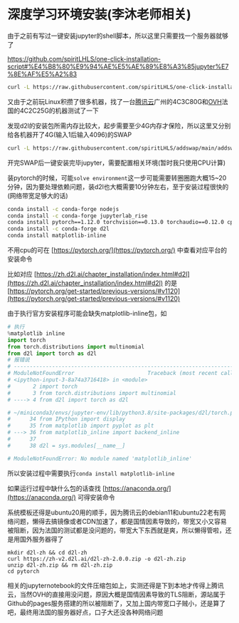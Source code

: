 # 深度学习环境安装(李沐老师相关)


由于之前有写过一键安装jupyter的shell脚本，所以这里只需要找一个服务器就够了

https://github.com/spiritLHLS/one-click-installation-script#%E4%B8%80%E9%94%AE%E5%AE%89%E8%A3%85jupyter%E7%8E%AF%E5%A2%83

```bash
curl -L https://raw.githubusercontent.com/spiritLHLS/one-click-installation-script/main/install_scripts/jupyter.sh -o jupyter.sh && chmod +x jupyter.sh && bash jupyter.sh
```

又由于之前玩Linux积攒了很多机器，找了一台[腾讯云](https://curl.qcloud.com/MNyiQAB1)广州的4C3C80G和[OVH](https://hosting.skrime.eu/a/server)法国的4C2C25G的机器测试了一下

发现d2l的安装包所需内存比较大，起步需要至少4G内存才保险，所以这里又分别给各机器开了4G(输入1后输入4096)的SWAP

```bash
curl -L https://raw.githubusercontent.com/spiritLHLS/addswap/main/addswap.sh -o addswap.sh && chmod +x addswap.sh && bash addswap.sh
```

开完SWAP后一键安装完毕jupyter，需要配置相关环境(暂时我只使用CPU计算)

装pytorch的时候，可能```solve environment```这一步可能需要转圈圈跑大概15~20分钟，因为要处理依赖问题，装d2l也大概需要10分钟左右，至于安装过程很快的(网络带宽足够大的话)

```bash
conda install -c conda-forge nodejs
conda install -c conda-forge jupyterlab_rise
conda install pytorch==1.12.0 torchvision==0.13.0 torchaudio==0.12.0 cpuonly -c pytorch
conda install -c conda-forge d2l
conda install matplotlib-inline
```

不用cpu的可在 [https://pytorch.org/](https://pytorch.org/) 中查看对应平台的安装命令

比如对应 [https://zh.d2l.ai/chapter_installation/index.html#d2l](https://zh.d2l.ai/chapter_installation/index.html#d2l) 的是 [https://pytorch.org/get-started/previous-versions/#v1120](https://pytorch.org/get-started/previous-versions/#v1120)

由于执行官方安装程序可能会缺失matplotlib-inline包，如

```python
# 执行
%matplotlib inline
import torch
from torch.distributions import multinomial
from d2l import torch as d2l
# 报错说
# ---------------------------------------------------------------------------
# ModuleNotFoundError                       Traceback (most recent call last)
# <ipython-input-3-8a74a3716418> in <module>
#       2 import torch
#       3 from torch.distributions import multinomial
# ----> 4 from d2l import torch as d2l

# ~/miniconda3/envs/jupyter-env/lib/python3.8/site-packages/d2l/torch.py in <module>
#      34 from IPython import display
#      35 from matplotlib import pyplot as plt
# ---> 36 from matplotlib_inline import backend_inline
#      37 
#      38 d2l = sys.modules[__name__]

# ModuleNotFoundError: No module named 'matplotlib_inline'
```

所以安装过程中需要执行```conda install matplotlib-inline```

如果运行过程中缺什么包的话查找 [https://anaconda.org/](https://anaconda.org/) 可得安装命令

系统模板还得是ubuntu20用的顺手，因为腾讯云的debian11和ubuntu22老有网络问题，懒得去搞镜像或者CDN加速了，都是国情因素导致的，带宽又小又容易被阻断，因为法国的测试都是没问题的，带宽大下东西就是爽，所以懒得管啦，还是用国外服务器得了

```
mkdir d2l-zh && cd d2l-zh
curl https://zh-v2.d2l.ai/d2l-zh-2.0.0.zip -o d2l-zh.zip
unzip d2l-zh.zip && rm d2l-zh.zip
cd pytorch
```

相关的jupyternotebook的文件压缩包如上，实测还得是下到本地才传得上腾讯云，当然OVH的直接用没问题，原因大概是国情因素导致的TLS阻断，源站属于Github的pages服务搭建的所以被阻断了，又加上国内带宽口子贼小，还是算了吧，最终用法国的服务器好点，口子大还没各种网络问题


